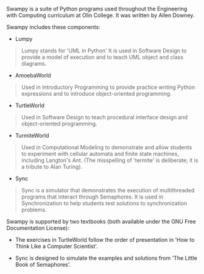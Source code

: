 Swampy is a suite of Python programs used throughout the Engineering with Computing curriculum at Olin College. It was written by Allen Downey.

Swampy includes these components:

  * Lumpy

> Lumpy stands for 'UML in Python' It is used in Software Design to provide a model of execution and to teach UML object and class diagrams.

  * AmoebaWorld

> Used in Introductory Programming to provide practice writing Python expressions and to introduce object-oriented programming.

  * TurtleWorld

> Used in Software Design to teach procedural interface design and object-oriented programming.

  * TurmiteWorld

> Used in Computational Modeling to demonstrate and allow students to experiment with cellular automata and finite state machines, including Langton's Ant. (The misspelling of 'termite' is deliberate; it is a tribute to Alan Turing).

  * Sync

> Sync is a simulator that demonstrates the execution of multithreaded programs that interact through Semaphores. It is used in Synchronization to help students test solutions to synchronization problems.

Swampy is supported by two textbooks (both available under the GNU Free Documentation License):

  * The exercises in TurtleWorld follow the order of presentation in 'How to Think Like a Computer Scientist'.

  * Sync is designed to simulate the examples and solutions from 'The Little Book of Semaphores'.